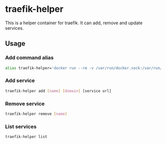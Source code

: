 # traefik-helper

This is a helper container for traefik. It can add, remove and update services.

## Usage

### Add command alias

```bash
alias traefik-helper='docker run --rm -v /var/run/docker.sock:/var/run/docker.sock -v /home/traefik/data/config.yml:/app/config.yml -e CONTAINER_NAME=traefik fascinated/traefik-helper:latest python src/manage.py'
```

### Add service

```bash
traefik-helper add [name] [domain] [service url]
```

### Remove service

```bash
traefik-helper remove [name]
```

### List services

```bash
traefik-helper list
```

